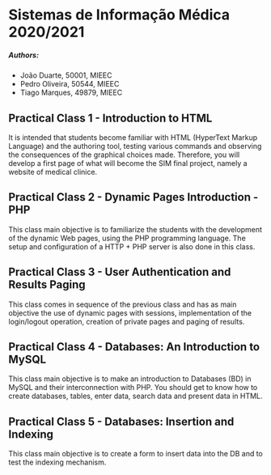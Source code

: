 # Sistemas de Informação Médica 2020/2021

##### Authors:

- João Duarte, 50001, MIEEC
- Pedro Oliveira, 50544, MIEEC
- Tiago Marques, 49879, MIEEC

## Practical Class 1 - Introduction to HTML

It is intended that students become familiar with HTML (HyperText Markup Language) and the authoring tool, testing various commands and observing the consequences of the graphical choices made. Therefore, you will develop a first page of what will become the SIM final project, namely a website of medical clinice.

## Practical Class 2 - Dynamic Pages Introduction - PHP

This class main objective is to familiarize the students with the development of the dynamic Web pages, using the PHP programming language. The setup and configuration of a HTTP + PHP server is also done in this class.

## Practical Class 3 - User Authentication and Results Paging

This class comes in sequence of the previous class and has as main objective the use of dynamic pages with sessions, implementation of the login/logout operation, creation of private pages and paging of results.

## Practical Class 4 - Databases: An Introduction to MySQL

This class main objective is to make an introduction to Databases (BD) in MySQL and their interconnection with PHP. You should get to know how to create databases, tables, enter data, search data and present data in HTML.

## Practical Class 5 - Databases: Insertion and Indexing

This class main objective is to create a form to insert data into the DB and to test the indexing mechanism.
